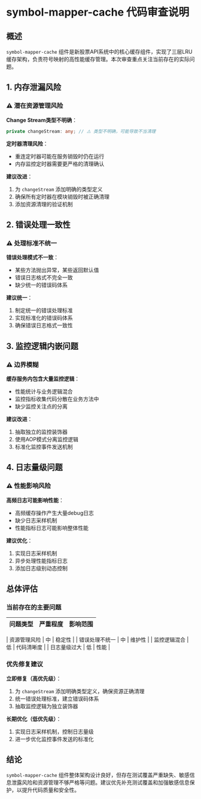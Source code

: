 # symbol-mapper-cache 代码审查说明

## 概述

`symbol-mapper-cache` 组件是新股票API系统中的核心缓存组件，实现了三层LRU缓存架构，负责符号映射的高性能缓存管理。本次审查重点关注当前存在的实际问题。

## 1. 内存泄漏风险

### ⚠️ 潜在资源管理风险

**Change Stream类型不明确**：
```typescript
private changeStream: any; // ⚠️ 类型不明确，可能导致不当清理
```

**定时器清理风险**：
- 重连定时器可能在服务销毁时仍在运行
- 内存监控定时器需要更严格的清理确认

**建议改进**：
1. 为 `changeStream` 添加明确的类型定义
2. 确保所有定时器在模块销毁时被正确清理
3. 添加资源清理的验证机制

## 2. 错误处理一致性

### ⚠️ 处理标准不统一

**错误处理模式不一致**：
- 某些方法抛出异常，某些返回默认值
- 错误日志格式不完全一致
- 缺少统一的错误码体系

**建议统一**：
1. 制定统一的错误处理标准
2. 实现标准化的错误码体系
3. 确保错误日志格式一致性

## 3. 监控逻辑内嵌问题

### ⚠️ 边界模糊

**缓存服务内包含大量监控逻辑**：
- 性能统计与业务逻辑混合
- 监控指标收集代码分散在业务方法中
- 缺少监控关注点的分离

**建议改进**：
1. 抽取独立的监控装饰器
2. 使用AOP模式分离监控逻辑
3. 标准化监控事件发送机制

## 4. 日志量级问题

### ⚠️ 性能影响风险

**高频日志可能影响性能**：
- 高频缓存操作产生大量debug日志
- 缺少日志采样机制
- 性能指标日志可能影响整体性能

**建议优化**：
1. 实现日志采样机制
2. 异步处理性能指标日志
3. 添加日志级别动态控制

## 总体评估

### 当前存在的主要问题

| 问题类型 | 严重程度 | 影响范围 |
|----------|----------|----------|


| 资源管理风险 | 中 | 稳定性 |
| 错误处理不统一 | 中 | 维护性 |
| 监控逻辑混合 | 低 | 代码清晰度 |
| 日志量级过大 | 低 | 性能 |

### 优先修复建议

**立即修复（高优先级）**：

1. 为 `changeStream` 添加明确类型定义，确保资源正确清理
2. 统一错误处理标准，建立错误码体系
3. 抽取监控逻辑为独立装饰器

**长期优化（低优先级）**：
1. 实现日志采样机制，控制日志量级
2. 进一步优化监控事件发送的标准化

## 结论

`symbol-mapper-cache` 组件整体架构设计良好，但存在测试覆盖严重缺失、敏感信息泄露风险和资源管理不够严格等问题。建议优先补充测试覆盖和加强敏感信息保护，以提升代码质量和安全性。
